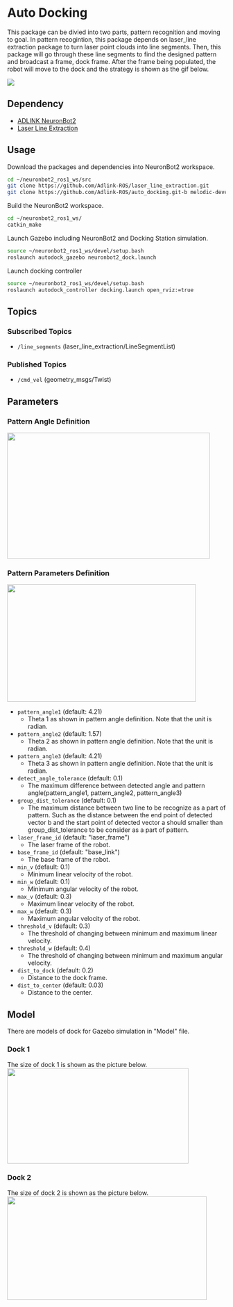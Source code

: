 # Auto Docking
This package can be divied into two parts, pattern recognition and moving to goal. In pattern recogintion, this package depends on laser_line extraction package to turn laser point clouds into line segments. Then, this package will go through these line segments to find the designed pattern and broadcast a frame, dock frame. After the frame being populated, the robot will move to the dock and the strategy is shown as the gif below.

<img src="https://github.com/Adlink-ROS/automatic_parking/blob/melodic-devel/readme_resource/docking_demo.gif"/>

## Dependency
- [ADLINK NeuronBot2](https://github.com/Adlink-ROS/neuronbot2)
- [Laser Line Extraction](https://github.com/Adlink-ROS/laser_line_extraction)

## Usage
Download the packages and dependencies into NeuronBot2 workspace.
```bash
cd ~/neuronbot2_ros1_ws/src
git clone https://github.com/Adlink-ROS/laser_line_extraction.git
git clone https://github.com/Adlink-ROS/auto_docking.git-b melodic-devel
```

Build the NeuronBot2 workspace.
```bash
cd ~/neuronbot2_ros1_ws/
catkin_make
```

Launch Gazebo including NeuronBot2 and Docking Station simulation.
```bash
source ~/neuronbot2_ros1_ws/devel/setup.bash
roslaunch autodock_gazebo neuronbot2_dock.launch
```

Launch docking controller
```bash
source ~/neuronbot2_ros1_ws/devel/setup.bash
roslaunch autodock_controller docking.launch open_rviz:=true
```

## Topics
### Subscribed Topics
- `/line_segments` (laser\_line\_extraction/LineSegmentList)

### Published Topics
- `/cmd_vel` (geometry_msgs/Twist)

## Parameters
### Pattern Angle Definition
<img src="https://github.com/Adlink-ROS/automatic_parking/blob/melodic-devel/readme_resource/pattern_angle.png" width="467" height="290"/>

### Pattern Parameters Definition
<img src="https://github.com/Adlink-ROS/automatic_parking/blob/melodic-devel/readme_resource/pattern_parameters.png" width="435" height="270"/>

- `pattern_angle1` (default: 4.21)
	- Theta 1 as shown in pattern angle definition. Note that the unit is radian.
- `pattern_angle2` (default: 1.57)
	- Theta 2 as shown in pattern angle definition. Note that the unit is radian.
- `pattern_angle3` (default: 4.21)
	- Theta 3 as shown in pattern angle definition. Note that the unit is radian.
- `detect_angle_tolerance` (default: 0.1)
	- The maximum difference between detected angle and pattern angle(pattern\_angle1, pattern\_angle2, pattern\_angle3)
- `group_dist_tolerance` (default: 0.1)
	- The maximum distance between two line to be recognize as a part of pattern. Such as the distance between the end point of detected vector b and the start point of detected vector a should smaller than group\_dist\_tolerance to be consider as a part of pattern.
- `laser_frame_id` (default: "laser_frame")
	- The laser frame of the robot.
- `base_frame_id` (default: "base_link")
	- The base frame of the robot.
- `min_v` (default: 0.1)
	- Minimum linear velocity of the robot.
- `min_w` (default: 0.1)
	- Minimum angular velocity of the robot.
- `max_v` (default: 0.3)
	- Maximum linear velocity of the robot.
- `max_w` (default: 0.3)
 	- Maximum angular velocity of the robot.
- `threshold_v` (default: 0.3)
	- The threshold of changing between minimum and maximum linear velocity.
- `threshold_w` (default: 0.4)
	- The threshold of changing between minimum and maximum angular velocity.
- `dist_to_dock` (default: 0.2)
	- Distance to the dock frame.
- `dist_to_center` (default: 0.03)
	- Distance to the center.

## Model
There are models of dock for Gazebo simulation in "Model" file.
### Dock 1
The size of dock 1 is shown as the picture below.                                                                       
<img src="https://github.com/Adlink-ROS/automatic_parking/blob/melodic-devel/readme_resource/dock_1.png" width="418" height="219"/>

### Dock 2
The size of dock 2 is shown as the picture below.                                                                      
<img src="https://github.com/Adlink-ROS/automatic_parking/blob/melodic-devel/readme_resource/dock_2.png" width="460" height="238"/>
